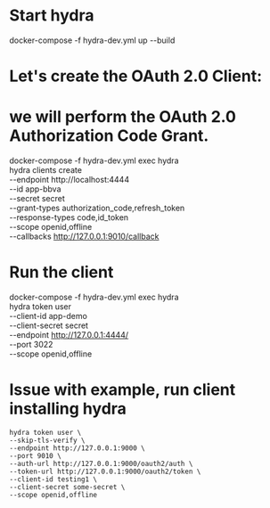 # Start hydra
docker-compose -f hydra-dev.yml up --build

 # Let's create the OAuth 2.0 Client:
# we will perform the OAuth 2.0 Authorization Code Grant.
docker-compose -f hydra-dev.yml exec hydra \
    hydra clients create \
    --endpoint http://localhost:4444 \
    --id app-bbva \
    --secret secret \
    --grant-types authorization_code,refresh_token \
    --response-types code,id_token \
    --scope openid,offline \
    --callbacks http://127.0.0.1:9010/callback

# Run the client
docker-compose -f hydra-dev.yml exec hydra \
    hydra token user \
    --client-id app-demo \
    --client-secret secret \
    --endpoint http://127.0.0.1:4444/ \
    --port 3022 \
    --scope openid,offline

# Issue with example, run client installing hydra
    hydra token user \
    --skip-tls-verify \
    --endpoint http://127.0.0.1:9000 \
    --port 9010 \
    --auth-url http://127.0.0.1:9000/oauth2/auth \
    --token-url http://127.0.0.1:9000/oauth2/token \
    --client-id testing1 \
    --client-secret some-secret \
    --scope openid,offline

<!-- # Let's create the OAuth 2.0 Client:
# 1
docker-compose -f hydra-dev.yml exec hydra \
    hydra clients create \
    --endpoint http://127.0.0.1:4445/ \
    --id gov-client \
    --secret secret \
    -g client_credentials

# perform the client credential grant
docker-compose -f hydra-dev.yml exec hydra \
    hydra token client \
    --endpoint http://127.0.0.1:4444/ \
    --client-id gov-client \
    --client-secret secret
# it generates a toke: OhFLEpxXsMbxCQl1-JS_zatddkioBpfuk6Ax1I1yByU.E1AxoQmy_vh-xEtaRYn5RnPsG8k9tNa4gb_JcvuLrAs

# You can instrospect it
docker-compose -f hydra-dev.yml exec hydra \
    hydra token introspect \
    --endpoint http://127.0.0.1:4445/ \
    --client-id gov-client \
    --client-secret secret \
    OhFLEpxXsMbxCQl1-JS_zatddkioBpfuk6Ax1I1yByU.E1AxoQmy_vh-xEtaRYn5RnPsG8k9tNa4gb_JcvuLrAs -->

